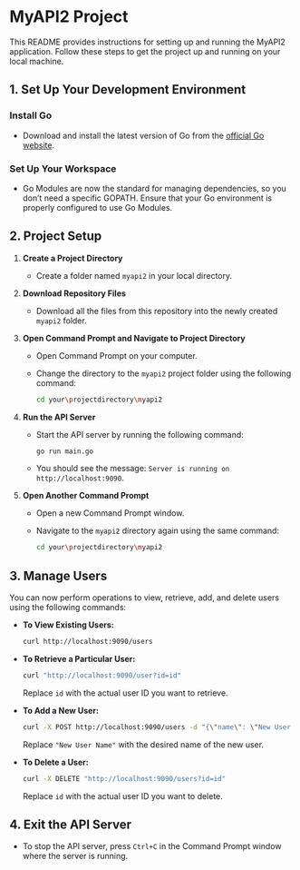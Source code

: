 # MyAPI2 Project

This README provides instructions for setting up and running the MyAPI2 application. Follow these steps to get the project up and running on your local machine.

## 1. Set Up Your Development Environment

### Install Go
- Download and install the latest version of Go from the [official Go website](https://golang.org/dl/).

### Set Up Your Workspace
- Go Modules are now the standard for managing dependencies, so you don’t need a specific GOPATH. Ensure that your Go environment is properly configured to use Go Modules.

## 2. Project Setup

1. **Create a Project Directory**
   - Create a folder named `myapi2` in your local directory.

2. **Download Repository Files**
   - Download all the files from this repository into the newly created `myapi2` folder.

3. **Open Command Prompt and Navigate to Project Directory**
   - Open Command Prompt on your computer.
   - Change the directory to the `myapi2` project folder using the following command:

     ```bash
     cd your\projectdirectory\myapi2
     ```

4. **Run the API Server**
   - Start the API server by running the following command:

     ```bash
     go run main.go
     ```

   - You should see the message: `Server is running on http://localhost:9090`.

5. **Open Another Command Prompt**
   - Open a new Command Prompt window.
   - Navigate to the `myapi2` directory again using the same command:

     ```bash
     cd your\projectdirectory\myapi2
     ```

## 3. Manage Users

You can now perform operations to view, retrieve, add, and delete users using the following commands:

- **To View Existing Users:**

  ```bash
  curl http://localhost:9090/users
  ```

- **To Retrieve a Particular User:**

  ```bash
  curl "http://localhost:9090/user?id=id"
  ```

  Replace `id` with the actual user ID you want to retrieve.

- **To Add a New User:**

  ```bash
  curl -X POST http://localhost:9090/users -d "{\"name\": \"New User Name\"}" -H "Content-Type: application/json"
  ```

  Replace `"New User Name"` with the desired name of the new user.

- **To Delete a User:**

  ```bash
  curl -X DELETE "http://localhost:9090/users?id=id"
  ```

  Replace `id` with the actual user ID you want to delete.

## 4. Exit the API Server

- To stop the API server, press `Ctrl+C` in the Command Prompt window where the server is running.
